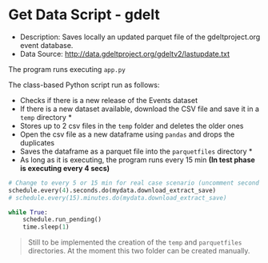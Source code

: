 # Get Data Script - gdelt
- Description: Saves locally an updated parquet file of the gdeltproject.org event database.
- Data Source: http://data.gdeltproject.org/gdeltv2/lastupdate.txt


The program runs executing `app.py` 


The class-based Python script run as follows:
- Checks if there is a new release of the Events dataset
- If there is a new dataset available, download the CSV file and save it in a `temp` directory *
- Stores up to 2 csv files in the `temp` folder and deletes the older ones
- Open the csv file as a new dataframe using `pandas` and drops the duplicates
- Saves the dataframe as a parquet file into the `parquetfiles` directory *
- As long as it is executing, the program runs every 15 min **(In test phase is executing every 4 secs)** 
```python
# Change to every 5 or 15 min for real case scenario (uncomment second line)
schedule.every(4).seconds.do(mydata.download_extract_save)
# schedule.every(15).minutes.do(mydata.download_extract_save)

while True:
    schedule.run_pending()
    time.sleep(1)
```


> Still to be implemented the creation of the `temp` and `parquetfiles` directories. At the moment this two folder can be created manually.


